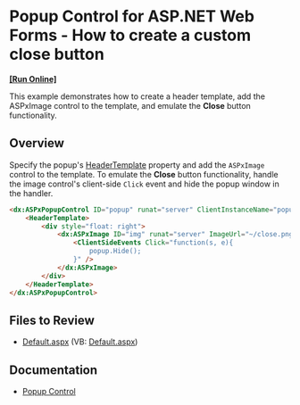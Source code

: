 # Popup Control for ASP.NET Web Forms - How to create a custom close button
<!-- run online -->
**[[Run Online]](https://codecentral.devexpress.com/e3930/)**
<!-- run online end -->

This example demonstrates how to create a header template, add the ASPxImage control to the template, and emulate the **Close** button functionality.

## Overview

Specify the popup's [HeaderTemplate](https://docs.devexpress.com/AspNet/DevExpress.Web.ASPxPopupControlBase.HeaderTemplate) property and add the `ASPxImage` control to the template. To emulate the **Close** button functionality, handle the image control's client-side `Click` event and hide the popup window in the handler.

```aspx
<dx:ASPxPopupControl ID="popup" runat="server" ClientInstanceName="popup" CloseAction="CloseButton">
    <HeaderTemplate>
        <div style="float: right">
            <dx:ASPxImage ID="img" runat="server" ImageUrl="~/close.png"  Cursor="pointer">
                <ClientSideEvents Click="function(s, e){
                    popup.Hide();
                }" />
            </dx:ASPxImage>
        </div>
    </HeaderTemplate>
</dx:ASPxPopupControl>
```

## Files to Review

* [Default.aspx](./CS/WebSite/Default.aspx) (VB: [Default.aspx](./VB/WebSite/Default.aspx))

## Documentation

* [Popup Control](https://docs.devexpress.com/AspNet/3582/components/docking-and-popups/popup-control)
